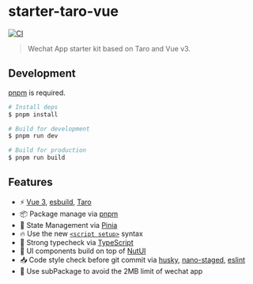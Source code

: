 # starter-taro-vue

[![CI](https://github.com/ntnyq/starter-taro-vue/workflows/CI/badge.svg)](https://github.com/ntnyq/starter-taro-vue/actions)

> Wechat App starter kit based on Taro and Vue v3.

## Development

[pnpm](https://pnpm.io) is required.

```sh
# Install deps
$ pnpm install

# Build for development
$ pnpm run dev

# Build for production
$ pnpm run build
```

## Features

- ⚡️ [Vue 3](https://github.com/vuejs/core), [esbuild](https://github.com/evanw/esbuild), [Taro](https://taro-docs.jd.com/docs)
- 📦 Package manage via [pnpm](https://pnpm.io)
- 🍍 State Management via [Pinia](https://pinia.vuejs.org)
- 🔥 Use the new [`<script setup>`](https://github.com/vuejs/rfcs/pull/227) syntax
- 🦾 Strong typecheck via [TypeScript](https://www.typescriptlang.org)
- 🎨 UI components build on top of [NutUI](https://nutui.jd.com/#/zh-CN/component/button)
- 📥 Code style check before git commit via [husky](https://typicode.github.io/husky), [nano-staged](https://github.com/usmanyunusov/nano-staged), [eslint](https://eslint.org)
- 🦔 Use subPackage to avoid the 2MB limit of wechat app
